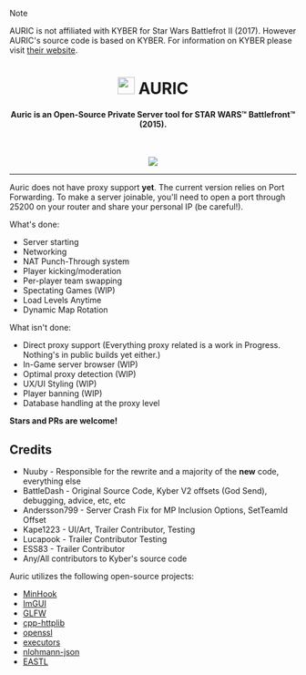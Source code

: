> [!NOTE]
> AURIC is not affiliated with KYBER for Star Wars Battlefrot II (2017). However AURIC's source code is based on KYBER. For information on KYBER please visit [their website](https://uplink.kyber.gg/news/features-overview/).

<h1 align="center"><img src="https://raw.githubusercontent.com/CargoPants503/Auric/refs/heads/main/Launcher/Libraries/Images/Logo1.ico" width="30rem"> AURIC</h1>

<h4 align="center">Auric is an Open-Source Private Server tool for STAR WARS™ Battlefront™ (2015).
</h4>
<br>
<p align="center">
  <a href="https://discord.gg/43qqPMyNVJ">
      <img src="https://img.shields.io/discord/1318049974281441301.svg?label=Discord&logo=discord&color=778cd4">
  </a>
  
</p>

------

Auric does not have proxy support **yet**. The current version relies on Port Forwarding. To make a server joinable, you'll need to open a port through 25200 on your router and share your personal IP (be careful!).



What's done:
* Server starting
* Networking
* NAT Punch-Through system
* Player kicking/moderation
* Per-player team swapping
* Spectating Games (WIP)
* Load Levels Anytime
* Dynamic Map Rotation

What isn't done:
* Direct proxy support (Everything proxy related is a work in Progress. Nothing's in public builds yet either.)
* In-Game server browser (WIP)
* Optimal proxy detection (WIP)
* UX/UI Styling (WIP)
* Player banning (WIP)
* Database handling at the proxy level

**Stars and PRs are welcome!**

## Credits

* Nuuby - Responsible for the rewrite and a majority of the **new** code, everything else
* BattleDash - Original Source Code, Kyber V2 offsets (God Send), debugging, advice, etc, etc
* Andersson799 - Server Crash Fix for MP Inclusion Options, SetTeamId Offset
* Kape1223 - UI/Art, Trailer Contributor, Testing
* Lucapook - Trailer Contributor Testing
* ESS83 - Trailer Contributor
* Any/All contributors to Kyber's source code

Auric utilizes the following open-source projects:

- [MinHook](https://github.com/TsudaKageyu/minhook)
- [ImGUI](https://github.com/ocornut/imgui)
- [GLFW](https://glfw.org)
- [cpp-httplib](https://github.com/yhirose/cpp-httplib)
- [openssl](https://openssl.org)
- [executors](https://github.com/chriskohlhoff/executors)
- [nlohmann-json](https://github.com/nlohmann/json)
- [EASTL](https://github.com/electronicarts/EASTL)
